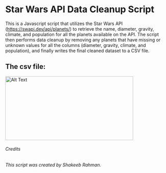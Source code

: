 # Star Wars API Data Cleanup Script
This is a Javascript script that utilizes the Star Wars API (https://swapi.dev/api/planets/) to retrieve the name, diameter, gravity, climate, and population for all the planets available on the API. The script then performs data cleanup by removing any planets that have missing or unknown values for all the columns (diameter, gravity, climate, and population), and finally writes the final cleaned dataset to a CSV file.

## The csv file:
<img src="https://i.imgur.com/nTUbw9l.png" alt="Alt Text" width="400" height="200">

###### Credits
###### This script was created by Shakeeb Rahman.


